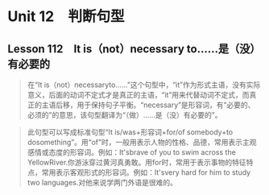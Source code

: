﻿ # Unit 12　判断句型
 ## Lesson 112　It is（not）necessary to……是（没）有必要的
 
> 在“It is（not）necessaryto……”这个句型中，“it”作为形式主语，没有实际意义，后面的动词不定式才是真正的主语，“it”用来代替动词不定式，而真正的主语后移，用于保持句子平衡。“necessary”是形容词，有“必要的、必须的”的意思，该句型翻译为“（做）……是（没）有必要的”。

> 此句型可以写成标准句型“It is/was+形容词+for/of somebody+to dosomething”。用“of”时，一般用表示人物的性格、品德，常用表示主观感情或态度的形容词。例如：It'sbrave of you to swim across the YellowRiver.你游泳穿过黄河真勇敢。用for时，常用于表示事物的特征特点，常用表示客观形式的形容词。例如：It'svery hard for him to study two languages.对他来说学两门外语是很难的。


 